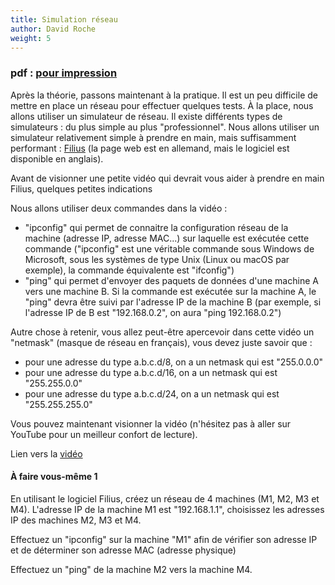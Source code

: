 ```yaml
---
title: Simulation réseau
author: David Roche
weight: 5
---
```


### pdf : [pour impression](/uploads/docsnsi/reseau/nsi_prem_simReseau1.pdf)

Après la théorie, passons maintenant à la pratique. Il est un peu
difficile de mettre en place un réseau pour effectuer quelques tests. À
la place, nous allons utiliser un simulateur de réseau. Il existe
différents types de simulateurs : du plus simple au plus
"professionnel". Nous allons utiliser un simulateur relativement
simple à prendre en main, mais suffisamment performant :
[Filius](http://www.lernsoftware-filius.de/Herunterladen) (la page web
est en allemand, mais le logiciel est disponible en anglais).

Avant de visionner une petite vidéo qui devrait vous aider à prendre en
main Filius, quelques petites indications

Nous allons utiliser deux commandes dans la vidéo :

-   "ipconfig" qui permet de connaitre la configuration réseau de la
    machine (adresse IP, adresse MAC\...) sur laquelle est exécutée
    cette commande ("ipconfig" est une véritable commande sous Windows
    de Microsoft, sous les systèmes de type Unix (Linux ou macOS par
    exemple), la commande équivalente est "ifconfig")
-   "ping" qui permet d'envoyer des paquets de données d'une machine
    A vers une machine B. Si la commande est exécutée sur la machine A,
    le "ping" devra être suivi par l'adresse IP de la machine B (par
    exemple, si l'adresse IP de B est "192.168.0.2", on aura "ping
    192.168.0.2")

Autre chose à retenir, vous allez peut-être apercevoir dans cette vidéo
un "netmask" (masque de réseau en français), vous devez juste savoir
que :

-   pour une adresse du type a.b.c.d/8, on a un netmask qui est
    "255.0.0.0"
-   pour une adresse du type a.b.c.d/16, on a un netmask qui est
    "255.255.0.0"
-   pour une adresse du type a.b.c.d/24, on a un netmask qui est
    "255.255.255.0"

Vous pouvez maintenant visionner la vidéo (n'hésitez pas à aller sur
YouTube pour un meilleur confort de lecture).

Lien vers la [vidéo](https://youtu.be/nzuRSOwdF5I)

#### À faire vous-même 1

En utilisant le logiciel Filius, créez un réseau de 4 machines (M1, M2,
M3 et M4). L'adresse IP de la machine M1 est "192.168.1.1",
choisissez les adresses IP des machines M2, M3 et M4.

Effectuez un "ipconfig" sur la machine "M1" afin de vérifier son
adresse IP et de déterminer son adresse MAC (adresse physique)

Effectuez un "ping" de la machine M2 vers la machine M4.
